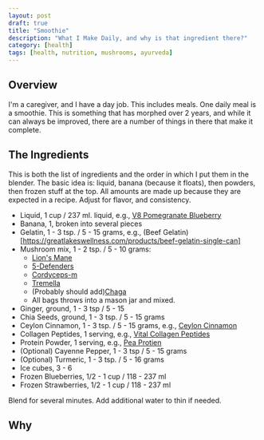 ```yaml
---
layout: post
draft: true
title: "Smoothie"
description: "What I Make Daily, and why is that ingredient there?"
category: [health]
tags: [health, nutrition, mushrooms, ayurveda]
---
```


## Overview

I'm a caregiver, and I have a day job. This includes meals. One daily meal is a smoothie. 
This is something that has morphed over 2 years, and while it can always be improved, there
are a number of things in there that make it complete.

## The Ingredients

This is both the list of ingredients and the order in which I put them in the blender. The basic idea is:
liquid, banana (because it floats), then powders, then frozen stuff at the top. All amounts are made up 
because they are expected in a recipe. Adjust for flavor, and consistency. 

* Liquid, 1 cup / 237 ml. liquid, e.g., [V8 Pomegranate Blueberry](https://www.campbells.com/v8/products/v8-blends/pomegranate-blueberry-blends/)
* Banana, 1, broken into several pieces
* Gelatin, 1 - 3 tsp. / 5 - 15 grams, e.g., (Beef Gelatin)[https://greatlakeswellness.com/products/beef-gelatin-single-can]
* Mushroom mix, 1 - 2 tsp. / 5 - 10 grams:
  * [Lion's Mane](https://shop.realmushrooms.com/collections/bulk-organic-mushroom-extract-powders/products/organic-lions-mane-mushroom-powder-supplement)
  * [5-Defenders](https://shop.realmushrooms.com/collections/bulk-organic-mushroom-extract-powders/products/organic-mushroom-complex-powder)
  * [Cordyceps-m](https://shop.realmushrooms.com/collections/bulk-organic-mushroom-extract-powders/products/organic-cordyceps-mushroom-extract-powder-supplement)
  * [Tremella](https://shop.realmushrooms.com/collections/bulk-organic-mushroom-extract-powders/products/organic-tremella-extract-powder)
  * (Probably should add)[Chaga](https://shop.realmushrooms.com/collections/bulk-organic-mushroom-extract-powders/products/organic-chaga-powder-mushroom-extract)
  * All bags throws into a mason jar and mixed.
* Ginger, ground, 1 - 3 tsp / 5 - 15
* Chia Seeds, ground, 1 - 3 tsp. / 5 - 15 grams 
* Ceylon Cinnamon, 1 - 3 tsp. / 5 - 15 grams, e.g., [Ceylon Cinnamon](https://a.co/d/fnMbcx9)
* Collagen Peptides, 1 serving, e.g., [Vital Collagen Peptides](https://a.co/d/3YaTvfd)
* Protein Powder, 1 serving, e.g., [Pea Protien](https://a.co/d/gO0PbjK)
* (Optional) Cayenne Pepper, 1 - 3 tsp / 5 - 15 grams
* (Optional) Turmeric, 1 - 3 tsp. / 5 - 16 grams
* Ice cubes, 3 - 6
* Frozen Blueberries, 1/2 - 1 cup / 118 - 237 ml
* Frozen Strawberries, 1/2 - 1 cup / 118 - 237 ml

Blend for several minutes. Add additional water to thin if needed.

## Why

